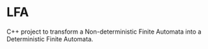 # LFA
C++ project to transform a Non-deterministic Finite Automata into a Deterministic Finite Automata.
